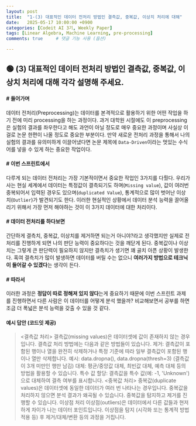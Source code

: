 ```yaml
---
layout: post
title:  "1-(3) 대표적인 데이터 전처리 방법인 결측값, 중복값, 이상치 처리에 대해"
date:   2025-05-17 10:00:00 +0900
categories: [Codeit AI 3기, Weekly Paper]
tags: [Linear Algebra, Machine Learning, pre-processing]
comments: true     # 댓글 기능 사용 (옵션)

---
```


## 🟢 (3) 대표적인 데이터 전처리 방법인 결측값, 중복값, 이상치 처리에 대해 각각 설명해 주세요.

#### # 들어가며
데이터 전처리(Preprocessing)는 데이터를 본격적으로 활용하기 위한 어떤 작업을 하기 전에 미리 processing을 하는 과정이다. 과거 대학원 시절에도 이 preprocessing은 실험의 결과를 좌우한다고 해도 과언이 아닐 정도로 매우 중요한 과정이며 사실상 이걸로 논문 한편이 나올 정도로 중요한 부분이다. 만약 새로운 전처리 과정을 통해서 나의 실험의 결과를 유의미하게 이끌어냈다면 논문 제목에 `Data-Driven`이라는 멋있는 수식어를 넣을 수 있게 하는 중요한 작업이다. 

#### # 이번 스프린트에서
다루게 되는 데이터 전처리는 가장 기본적이면서 중요한 작업인 3가지를 다뤘다. 우리가 사는 현실 세계에서 데이터는 특정값이 결측되기도 하며(`Missing value`), 값이 여러번 중복되어서 입력된 경우도 있으며(`duplicated Value`), 통계적으로 많이 벗어난 이상치(`Outlier`)가 발견되기도 한다. 이러한 현실적인 상황에서 데이터 분석 능력을 끌어올리기 위해서 가장 먼저 해야하는 것이 이 3가지 데이터에 대한 처리이다.

#### # 데이터 전처리를 하다보면
간단하게 결측치, 중복값, 이상치를 제거하면 되는거 아니야?라고 생각했지만 실제로 전처리를 진행하게 되면 나의 판단 능력이 중요하다는 것을 깨닫게 된다. 중복값이나 이상치는 그렇게 큰 판단력이 필요하지 않지만 결측치가 생기면 꽤 골치 아픈 상황이 발생한다. 혹여 결측치가 많이 발생하면 데이터를 버릴 수는 없으니 **여러가지 방법으로 테크닉이 들어갈 수 있겠다**는 생각이 든다.

#### # 따라서
이러한 과정은 **정답이 따로 정해져 있지 않다**는게 중요하기 때문에 이번 스프린트 과제를 진행하면서 다른 사람은 이 데이터를 어떻게 분석 했을까? 비교해보면서 공부를 하면 조금 더 폭넓은 분석 능력을 갖출 수 있을 것 같다.

#### 예시 답안 (코드잇 제공)

> <결측값 처리>
결측값(missing values)은 데이터셋에 값이 존재하지 않는 경우입니다.
결측값 처리 방법에는 다음과 같은 방법들이 있습니다.
제거: 결측값이 포함된 행이나 열을 완전히 삭제하거나 특정 기준에 따라 일부 결측값이 포함된 행이나 열만 삭제합니다.
예시: data.dropna(), data.dropna(thresh=3) (결측값이 3개 미만인 행만 남김)
대체: 평균/중앙값 대체, 최빈값 대체, 예측 대체 등의 방법을 활용할 수 있습니다.
특수 값 할당: 결측값을 특수 값(예: -1, 'Unknown')으로 대체하여 결측 여부를 표시합니다. 
<중복값 처리>
중복값(duplicate values)은 데이터셋에 동일한 데이터가 여러 번 나타나는 경우입니다. 중복값을 처리하지 않으면 분석 결과가 왜곡될 수 있습니다.
중복값을 탐지하고 제거를 진행할 수 있습니다.
이상점 처리
이상점(outliers)은 데이터에서 다른 값들과 현저하게 차이가 나는 데이터 포인트입니다.
이상점을 탐지 (시각화 또는 통계적 방법 적용 등) 후 제거/대체/변환 등의 과정을 거칩니다.

